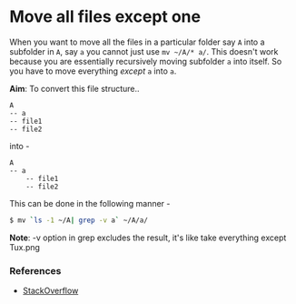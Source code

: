 # Move all files except one


When you want to move all the files in a particular folder say `A` into a subfolder in `A`, say `a` you cannot just use `mv ~/A/* a/`. This doesn't work because you are essentially recursively moving subfolder `a` into itself. So you have to move everything _except_ `a` into `a`.

**Aim**: To convert this file structure..
```
A
-- a
-- file1
-- file2
```

into - 

```
A
-- a
	-- file1
	-- file2
```


This can be done in the following manner -  

```bash
$ mv `ls -1 ~/A| grep -v a` ~/A/a/
```

**Note**: -v option in grep excludes the result, it's like take everything except Tux.png


### References

* [StackOverflow](https://stackoverflow.com/a/41300731/4411757)
